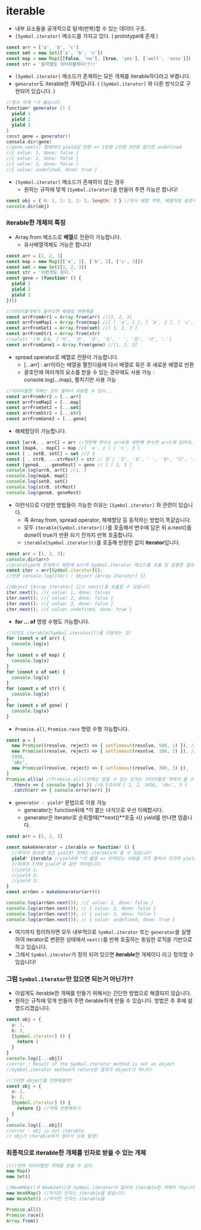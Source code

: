 # iterable

- 내부 요소들을 공개적으로 탐색(반복)할 수 있는 데이터 구조.
- `[Symbol.iterator]` 메소드를 가지고 있다. ( prototype에 존재 )

```javascript
const arr = ['a', 'b', 'c']
const set = new Set(['a', 'b', 'c'])
const map = new Map([[false, 'no'], [true, 'yes'], ['well', 'soso']])
const str = '문자열도 이터러블하다!?!!'
```

- `[Symbol.iterator]` 메소드가 존재하는 모든 개체를 iterable하다라고 부릅니다.
- `generator`도 iterable한 개체입니다. ( `[Symbol.iterator]` 와 다른 방식으로 구현되어 있습니다. )

```java
//함수 뒤애 *가 붙습니다.
function* generator () {
  yield 1
  yield 2
  yield 3
}
const gene = generator()
console.dir(gene)
//gene.next() 할때마다 yield값 반환 => 1반환 2반환 3반환 없으면 undefined
//{ value: 1, done: false }
//{ value: 2, done: false }
//{ value: 3, done: false }
//{ value: undefined, done: true }
```



- `[Symbol.iterator]` 메소드가 존재하지 않는 경우
  - 원하는 규칙에 맞게 `[Symbol.iterator]`을 만들어 주면 가능은 합니다!

```javascript
const obj = { 0: 1, 1: 2, 2: 3, length: 3 } //유사 배열 객체, 배열처럼 생겼지만 순회는 불가(Symbol.iterator 없다)
console.dir(obj)
```



### iterable한 개체의 특징

- Array.from 메소드로 **배열**로 전환이 가능합니다.
  - 유사배열객체도 가능은 합니다!

```javascript
const arr = [1, 2, 3]
const map = new Map([['a', 1], ['b', 2], ['c', 3]])
const set = new Set([1, 2, 3])
const str = '이런것도 된다.'
const gene = (function* () {
  yield 1
  yield 2
  yield 3
})()
```

```javascript
//이터러블객체가 들어오면 배열로 변환해줌
const arrFromArr1 = Array.from(arr) //[1, 2, 3]
const arrFromMap1 = Array.from(map) //[ [ 'a', 1 ], [ 'b', 2 ], [ 'c', 3 ] ]
const arrFromSet1 = Array.from(set) //[ 1, 2, 3 ]
const arrFromStr1 = Array.from(str) 
//split('')와 동일, ['이', '런', '것', '도', ' ', '된', '다', '.']
const arrFromGene1 = Array.from(gene) //[1, 2, 3]
```



- spread operator로 배열로 전환이 가능합니다.
  - [...arr] : arr이라는 배열을 펼친다음에 다시 배열로 묶은 후 새로운 배열로 반환
  - 괄호안에 여러개의 요소를 받을 수 있는 경우에도 사용 가능 : console.log(...map), 펼치기만 사용 가능

```javascript
//이터러블한 객체는 모두 펼쳐서 사용할 수 있다...
const arrFromArr2 = [...arr]
const arrFromMap2 = [...map]
const arrFromSet2 = [...set]
const arrFromStr2 = [...str]
const arrFromGene2 = [...gene]
```



- 해체할당이 가능합니다.

```javascript
const [arrA, , arrC] = arr //첫번째 변수는 arrA에 세번째 변수엔 arrC에 담아라, 1 4
const [mapA, , mapC] = map //[ 'a', 1 ] [ 'c', 3 ]
const [ , setB, setC] = set //2 3
const [ , strB, ...strRest] = str // 런 [ '것', '도', ' ', '된', '다', '.' ]
const [geneA, ...geneRest] = gene // 1 [ 2, 3 ]
console.log(arrA, arrC) //1, 3
console.log(mapA, mapC)
console.log(setB, setC)
console.log(strB, strRest)
console.log(geneA, geneRest)
```

- 이런식으로 다양한 방법들이 가능한 이유는 `[Symbol.iterator]` 와 관련이 있습니다.
  - 즉 Array.from, spread operator, 해체할당 등 동작하는 방법이 똑같습니다. 
  - 모두 `iterable[Symbol.iterator]()`를 호출해서 변수에 담은 뒤 a.next()를 done이 true가 반환 되기 전까지 반복 호출합니다.
  - `iterable[Symbol.iterator]()`를 호출해 반환한 값이 **iterator**입니다.

```javascript
const arr = [1, 2, 3];
console.dir(arr)
//prototype에 존재하기 때문에 arr의 Symbol.iterator 메소드를 호출 및 실행한 결과를 iter변수에 저장
const iter = arr[Symbol.iterator]();
//반환 console.log(iter) : Object [Array Iterator] {} 

//Object [Array Iterator] {}는 next()를 호출할 수 있습니다.
iter.next(); //{ value: 1, done: false}
iter.next(); //{ value: 2, done: false }
iter.next(); //{ value: 3, done: false }
iter.next(); //{ value: undefined, done: true }
```



- **for ... of** 명령 수행도 가능합니다.

```javascript
//이것도 iterable[Symbol.iterator]()를 이용하는 것!
for (const x of arr) {
  console.log(x)
}
for (const x of map) {
  console.log(x)
}
for (const x of set) {
  console.log(x)
}
for (const x of str) {
  console.log(x)
}
for (const x of gene) {
  console.log(x)
}
```



-  `Promise.all`, `Promise.race` 명령 수행 가능합니다.

```javascript
const a = [
  new Promise((resolve, reject) => { setTimeout(resolve, 500, 1) }), //0.5초뒤에 1라는 값넘겨주기
  new Promise((resolve, reject) => { setTimeout(resolve, 100, 2) }), //0.1초뒤에 2라는 값넘겨주기
  3456,
  'abc',
  new Promise((resolve, reject) => { setTimeout(resolve, 300, 3) }),
]
Promise.all(a) //Promise.all()안에는 받을 수 있는 인자는 이터러블한 객체가 올 수 있다.
  .then(v => { console.log(v) }) //0.5초뒤에 [ 1, 2, 3456, 'abc', 3 ]
  .catch(err => { console.error(err) })
```



- `generator - yield*` 문법으로 이용 가능
  - generator는 function뒤에 *이 붙는 녀석으로 우선 이해합시다.
  - generator은 iterator로 순회할때(**next()**호출 시) yield를 만나면 멈춥니다.

```javascript
const arr = [1, 2, 3]

const makeGenerator = iterable => function* () {
  //여기서 중요한 것은 yield* 뒤에는 iterable이 올 수 있습니다!
  yield* iterable //yield에 *이 붙음 => 안에있는 내용을 각각 펼쳐서 각각의 yield로 만들어라!
  //아래의 3개와 yield*과 같은 의미입니다.
  //yield 1;
  //yield 2;
  //yield 3;
}
const arrGen = makeGenerator(arr)()

console.log(arrGen.next()); //{ value: 1, done: false }
console.log(arrGen.next()); // { value: 2, done: false }
console.log(arrGen.next()); // { value: 3, done: false }
console.log(arrGen.next()); // { value: undefined, done: true }
```

- 여기까지 정리하자면 모두 내부적으로 `Symbol.iterator` 또는 `generator`을 실행하여 iterator로 변환한 상태에서 `next()`를 반복 호출하는 동일한 로직을 기반으로 하고 있습니다.
- 그래서 `Symbol.iterator`가 정의 되어 있으면 **iterable**한 개체이다 라고 정의할 수 있습니다!



### 그럼 `Symbol.iterator`만 있으면 되는거 아닌가??

- 아쉽게도 iterable한 개체를 만들기 위해서는 간단한 방법으로 해결되지 않습니다.
- 원하는 규칙에 맞게 만들어 주면 iterable하게 만들 수 있습니다. 방법은 추 후에 설명드리겠습니다.

```javascript
const obj = {
  a: 1,
  b: 2,
  [Symbol.iterator] () {
    return 1
  }
}
console.log([...obj])
//error : Result of the Symbol.iterator method is not an object
//Symbol.iterator method가 return한 결과가 object가 아니다!

//그러면 object를 반환해볼까?
const obj = {
  a: 1,
  b: 2,
  [Symbol.iterator] () {
    return {} //객체 반환해보기
  }
}
console.log([...obj])
//error : obj is not iterable
// obj가 iterable하지 않아서 오류 발생!
```



### 최종적으로 iterable한 개체를 인자로 받을 수 있는 개체

```javascript
//()안에 이터러블한 객체를 받을 수 있다.
new Map()
new Set()

//WeakMap()과 WeakSet()은 Symbol.iterator이 없어서 iterable한 개체아 아닙니다.
new WeakMap() //하지만 인자는 iterable을 받습니다.
new WeakSet() //하지만 인자는 iterable을 

Promise.all()
Promise.race()
Array.from()
```

